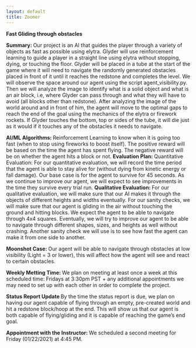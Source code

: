 ```yaml
---
layout: default
title: Zoomer
---
```

<b> Fast Gliding through obstacles </b> 

<b> Summary: </b>
	Our project is an AI that guides the player through a variety of objects as fast as possible using elytra. Glyder will use reinforcement learning to guide a player in a straight line using elytra without stopping, dying, or touching the floor. Glyder will be placed in a tube at the start of the game where it will need to navigate the randomly generated obstacles placed in front of it until it reaches the redstone and completes the level. 
    We will observe the space around our agent using the script agent_visibility.py. Then we will analyze the image to identify what is a solid object and what is an air block, i.e, where Glyder can pass through and what they will have to avoid (all blocks other than redstone). After analyzing the image of the world around and in front of him, the agent will move to the optimal gaps to reach the end of the goal using the mechanics of the elytra or firework rockets. If Glyder touches the bottom, top or sides of the tube, it will die just as it would if it touches any of the obstacles it needs to navigate. 


<b> AI/ML Algorithms: </b>
    Reinforcement Learning to know when it is going too fast (when to stop using fireworks to boost itself). The positive reward will be based on the time the agent has spent flying. The negative reward will be on whether the agent hits a block or not.
<b> Evaluation Plan: </b>
    Quantitative Evaluation: 
	    For our quantitative evaluation, we will record the time period that the agent is able to stay alive for (without dying from kinetic energy or fall damage). Our base case is for the agent to survive for 45 seconds. As we continue to improve our agent, we will expect to see improvements in the time they survive every trial run.
<b> Qualitative Evaluation: </b>
	    For our qualitative evaluation, we will make sure that our AI makes it through the objects of different heights and widths eventually. 
        For our sanity checks, we will make sure that our agent is gliding in the air without touching the ground and hitting blocks. We expect the agent to be able to navigate through 4x4 squares. Eventually, we will try to improve our agent to be able to navigate through different shapes, sizes, and heights as well without crashing. Another sanity check we will use is to see how fast the agent can make it from one side to another. 


<b> Moonshot Case: </b>
        Our agent will be able to navigate through obstacles at low visibility (Light = 3 or lower), this will affect how the agent will see and react to certain obstacles.

<b> Weekly Metting Time: </b>
    We plan on meeting at least once a week at this scheduled time: Fridays at 3:30pm PST + any additional appointments we may need to set up with each other in order to complete the project. 

<b> Status Report Update </b>
    By the time the status report is due, we plan on having our agent capable of flying through an empty, pre-created world and hit a redstone block/hoop at the end. This will show us that our agent is both capable of flying/gliding and it is capable of reaching the game’s end goal. 
	
<b> Appointment with the Instructor: </b>
	We scheduled a second meeting for Friday (01/22/2021) at 4:45 PM.

